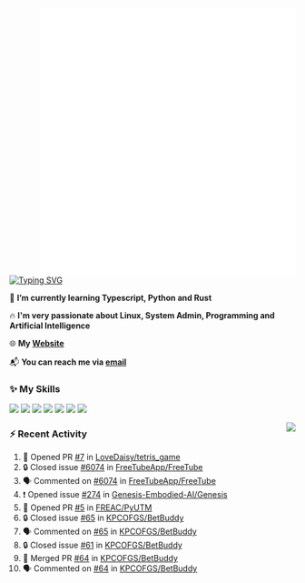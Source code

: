 <img align="right" width="450" src="github-metrics.svg">

[![Typing SVG](https://readme-typing-svg.herokuapp.com?duration=2500&vCenter=true&width=200&height=40&lines=Hello+World+👋)](https://git.io/typing-svg)

🌱 **I’m currently learning Typescript, Python and Rust**

🔥 **I'm very passionate about Linux, System Admin, Programming and Artificial Intelligence**

🌐 **My [Website](https://kpcofgs.github.io/)**

📬 **You can reach me via [email](mailto:shixian_sheng-2@protonmail.com)**

### ✨ **My Skills**

[![](https://img.shields.io/badge/LinuxMint-47A248?style=flat-square&logo=linuxmint&logoColor=fff)](https://linuxmint.com/)
[![](https://img.shields.io/badge/MXLinux-000000?style=flat-square&logo=mxlinux&logoColor=fff)](https://mxlinux.org/)
[![](https://img.shields.io/badge/Windows11-0078d6?style=flat-square&logo=windows&logoColor=fff)](https://www.microsoft.com/software-download/windows11)
![](https://img.shields.io/badge/Python-3572A5?style=flat-square&logo=python&logoColor=white)
![](https://img.shields.io/badge/HTML-E34C26?style=flat-square&logo=html5&logoColor=white)
![](https://img.shields.io/badge/CSS-563D7C?style=flat-square&logo=css3&logoColor=white)
![](https://img.shields.io/badge/TypeScript-3178C6?style=flat-square&logo=typescript&logoColor=white)

<a>
    <img align="right" height=210px src="https://github-readme-stats.vercel.app/api?username=KPCOFGS&theme=tokyonight&show_icons=true&show=prs_merged">
</a>

### ⚡ **Recent Activity**
<!--START_SECTION:activity-->
1. 💪 Opened PR [#7](https://github.com/LoveDaisy/tetris_game/pull/7) in [LoveDaisy/tetris_game](https://github.com/LoveDaisy/tetris_game)
2. 🔒 Closed issue [#6074](https://github.com/FreeTubeApp/FreeTube/issues/6074) in [FreeTubeApp/FreeTube](https://github.com/FreeTubeApp/FreeTube)
3. 🗣 Commented on [#6074](https://github.com/FreeTubeApp/FreeTube/issues/6074#issuecomment-2561558256) in [FreeTubeApp/FreeTube](https://github.com/FreeTubeApp/FreeTube)
4. ❗ Opened issue [#274](https://github.com/Genesis-Embodied-AI/Genesis/issues/274) in [Genesis-Embodied-AI/Genesis](https://github.com/Genesis-Embodied-AI/Genesis)
5. 💪 Opened PR [#5](https://github.com/FREAC/PyUTM/pull/5) in [FREAC/PyUTM](https://github.com/FREAC/PyUTM)
6. 🔒 Closed issue [#65](https://github.com/KPCOFGS/BetBuddy/issues/65) in [KPCOFGS/BetBuddy](https://github.com/KPCOFGS/BetBuddy)
7. 🗣 Commented on [#65](https://github.com/KPCOFGS/BetBuddy/issues/65#issuecomment-2541499492) in [KPCOFGS/BetBuddy](https://github.com/KPCOFGS/BetBuddy)
8. 🔒 Closed issue [#61](https://github.com/KPCOFGS/BetBuddy/issues/61) in [KPCOFGS/BetBuddy](https://github.com/KPCOFGS/BetBuddy)
9. 🎉 Merged PR [#64](https://github.com/KPCOFGS/BetBuddy/pull/64) in [KPCOFGS/BetBuddy](https://github.com/KPCOFGS/BetBuddy)
10. 🗣 Commented on [#64](https://github.com/KPCOFGS/BetBuddy/pull/64#issuecomment-2536997614) in [KPCOFGS/BetBuddy](https://github.com/KPCOFGS/BetBuddy)
<!--END_SECTION:activity-->
